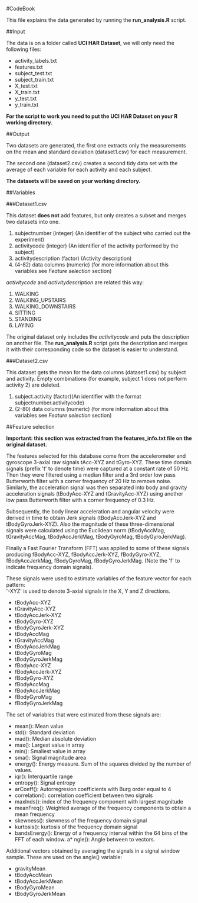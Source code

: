 #CodeBook

This file explains the data generated by running the **run_analysis.R** script.

##Input

The data is on a folder called **UCI HAR Dataset**, we will only need the following files:

* activity_labels.txt
* features.txt
* subject_test.txt
* subject_train.txt
* X_test.txt
* X_train.txt
* y_test.txt
* y_train.txt

**For the script to work you need to put the UCI HAR Dataset on your R working directory.**


##Output

Two datasets are generated, the first one extracts only the measurements on the mean and standard deviation (dataset1.csv) for each measurement.

The second one (dataset2.csv) creates a second tidy data set with the average of each variable for each activity and each subject. 

**The datasets will be saved on your working directory.**

##Variables

###Dataset1.csv

This dataset **does not** add features, but only creates a subset and merges two datasets into one.

1. subjectnumber (integer) (An identifier of the subject who carried out the experiment)
2. activitycode (integer) (An identifier of the activity performed by the subject)
3. activitydescription (factor) (Activity description)
4. (4-82) data columns (numeric) (for more information about this variables see *Feature selection* section)

*activitycode* and *activitydescription* are related this way:

1. WALKING
2. WALKING_UPSTAIRS
3. WALKING_DOWNSTAIRS
4. SITTING
5. STANDING
6. LAYING


The original dataset only includes the *activitycode* and puts the description on another file. The **run_analysis.R** script gets the description and merges it with their corresponding code so the dataset is easier to understand.


###Dataset2.csv

This dataset gets the mean for the data columns (dataset1.csv) by subject and activity. Empty combinations (for example, subject 1 does not perform activity 2) are deleted.

1. subject.activity (factor)(An identifier with the format subjectnumber.activitycode)
2. (2-80) data columns (numeric) (for more information about this variables see *Feature selection* section)


##Feature selection

**Important: this section was extracted from the features_info.txt file on the original dataset.**



The features selected for this database come from the accelerometer and gyroscope 3-axial raw signals tAcc-XYZ and tGyro-XYZ. These time domain signals (prefix 't' to denote time) were captured at a constant rate of 50 Hz. Then they were filtered using a median filter and a 3rd order low pass Butterworth filter with a corner frequency of 20 Hz to remove noise. Similarly, the acceleration signal was then separated into body and gravity acceleration signals (tBodyAcc-XYZ and tGravityAcc-XYZ) using another low pass Butterworth filter with a corner frequency of 0.3 Hz. 

Subsequently, the body linear acceleration and angular velocity were derived in time to obtain Jerk signals (tBodyAccJerk-XYZ and tBodyGyroJerk-XYZ). Also the magnitude of these three-dimensional signals were calculated using the Euclidean norm (tBodyAccMag, tGravityAccMag, tBodyAccJerkMag, tBodyGyroMag, tBodyGyroJerkMag). 

Finally a Fast Fourier Transform (FFT) was applied to some of these signals producing fBodyAcc-XYZ, fBodyAccJerk-XYZ, fBodyGyro-XYZ, fBodyAccJerkMag, fBodyGyroMag, fBodyGyroJerkMag. (Note the 'f' to indicate frequency domain signals). 

These signals were used to estimate variables of the feature vector for each pattern:  
'-XYZ' is used to denote 3-axial signals in the X, Y and Z directions.

* tBodyAcc-XYZ
* tGravityAcc-XYZ
* tBodyAccJerk-XYZ
* tBodyGyro-XYZ
* tBodyGyroJerk-XYZ
* tBodyAccMag
* tGravityAccMag
* tBodyAccJerkMag
* tBodyGyroMag
* tBodyGyroJerkMag
* fBodyAcc-XYZ
* fBodyAccJerk-XYZ
* fBodyGyro-XYZ
* fBodyAccMag
* fBodyAccJerkMag
* fBodyGyroMag
* fBodyGyroJerkMag

The set of variables that were estimated from these signals are: 

* mean(): Mean value
* std(): Standard deviation
* mad(): Median absolute deviation 
* max(): Largest value in array
* min(): Smallest value in array
* sma(): Signal magnitude area
* energy(): Energy measure. Sum of the squares divided by the number of values. 
* iqr(): Interquartile range 
* entropy(): Signal entropy
* arCoeff(): Autorregresion coefficients with Burg order equal to 4
* correlation(): correlation coefficient between two signals
* maxInds(): index of the frequency component with largest magnitude
* meanFreq(): Weighted average of the frequency components to obtain a mean frequency
* skewness(): skewness of the frequency domain signal 
* kurtosis(): kurtosis of the frequency domain signal 
* bandsEnergy(): Energy of a frequency interval within the 64 bins of the FFT of each window.
a* ngle(): Angle between to vectors.

Additional vectors obtained by averaging the signals in a signal window sample. These are used on the angle() variable:

* gravityMean
* tBodyAccMean
* tBodyAccJerkMean
* tBodyGyroMean
* tBodyGyroJerkMean

